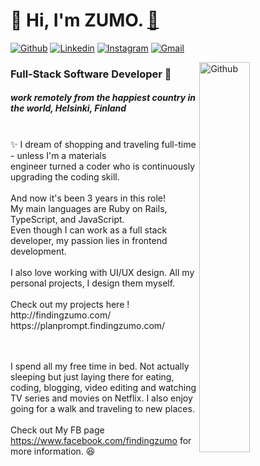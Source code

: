 # 👋 Hi, I'm ZUMO.  <a href="http://findingzumo.com/">🔗</a>

[![Github](https://img.shields.io/badge/-Github-000?style=flat&logo=Github&logoColor=white)](https://github.com/phornphatch)
[![Linkedin](https://img.shields.io/badge/-LinkedIn-blue?style=flat&logo=Linkedin&logoColor=white)](https://www.linkedin.com/in/phornphatch)
[![Instagram](https://img.shields.io/badge/-Instagram-c13584?style=flat&labelColor=c13584&logo=instagram&logoColor=white)](https://www.instagram.com/findingzumo/)
[![Gmail](https://img.shields.io/badge/-Gmail-c14438?style=flat&logo=Gmail&logoColor=white)](mailto:phornphatch@gmail.com)


<img width="40%" align="right" alt="Github" src="https://github.com/phornphatch/phornphatch/blob/main/assets/profile.jpeg" />



<h3>Full-Stack Software Developer 🚀  </h3>
<h5>work remotely from the happiest country in the world, Helsinki, Finland</h5>
<br>
✨  I dream of shopping and traveling full-time - unless I'm a materials 
<br>engineer turned a coder who is continuously upgrading the coding skill.
<br><br>And now it's been 3 years in this role! 
<br>My main languages are Ruby on Rails, TypeScript, and JavaScript.
<br>Even though I can work as a full stack developer, my passion lies in frontend development.
<br><br>I also love working with UI/UX design. All my personal projects, I design them myself.
<br><br> Check out my projects here ! 
<br>http://findingzumo.com/
<br>https://planprompt.findingzumo.com/


<br> <br>
I spend all my free time in bed. Not actually sleeping but just laying there for eating, coding, blogging, video editing and watching TV series and movies on Netflix. I also enjoy going for a walk and traveling to new places.
<br><br>
Check out My FB page https://www.facebook.com/findingzumo for more information. 😆
